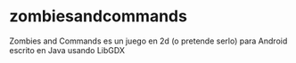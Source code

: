 # zombiesandcommands

Zombies and Commands es un juego en 2d (o pretende serlo) para Android escrito en Java usando LibGDX
